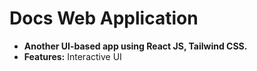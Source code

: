 # Docs Web Application

- **Another UI-based app using React JS, Tailwind CSS.**
- **Features:** Interactive UI
